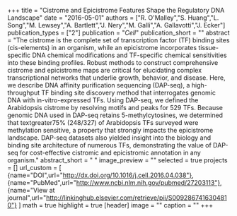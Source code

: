 +++
title = "Cistrome and Epicistrome Features Shape the Regulatory DNA Landscape"
date = "2016-05-01"
authors = ["R. O'Malley","S. Huang","L. Song","M. Lewsey","A. Bartlett","J. Nery","M. Galli","A. Gallavotti","J. Ecker"]
publication_types = ["2"]
publication = "_Cell_"
publication_short = ""
abstract = "The cistrome is the complete set of transcription factor (TF) binding sites (cis-elements) in an organism, while an epicistrome incorporates tissue-specific DNA chemical modifications and TF-specific chemical sensitivities into these binding profiles. Robust methods to construct comprehensive cistrome and epicistrome maps are critical for elucidating complex transcriptional networks that underlie growth, behavior, and disease. Here, we describe DNA affinity purification sequencing (DAP-seq), a high-throughput TF binding site discovery method that interrogates genomic DNA with in-vitro-expressed TFs. Using DAP-seq, we defined the Arabidopsis cistrome by resolving motifs and peaks for 529 TFs. Because genomic DNA used in DAP-seq retains 5-methylcytosines, we determined that textgreater75% (248/327) of Arabidopsis TFs surveyed were methylation sensitive, a property that strongly impacts the epicistrome landscape. DAP-seq datasets also yielded insight into the biology and binding site architecture of numerous TFs, demonstrating the value of DAP-seq for cost-effective cistromic and epicistromic annotation in any organism."
abstract_short = " "
image_preview = ""
selected = true
projects = []
url_custom = [ {name="DOI",url="http://dx.doi.org/10.1016/j.cell.2016.04.038"},
{name="PubMed",url="http://www.ncbi.nlm.nih.gov/pubmed/27203113"},
{name="View at journal",url="http://linkinghub.elsevier.com/retrieve/pii/S0092867416304810"}
 ] 
math = true
highlight = true
[header]
image = ""
caption = ""
+++

